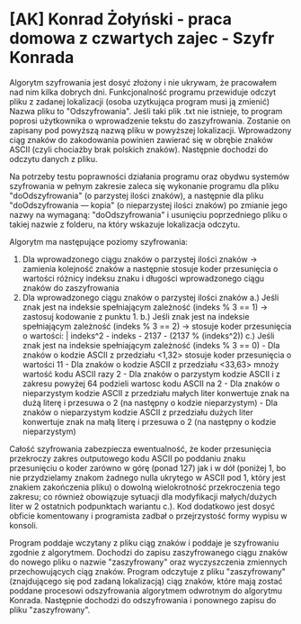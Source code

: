 # [AK] Konrad Żołyński - praca domowa z czwartych zajec - Szyfr Konrada

Algorytm szyfrowania jest dosyć złożony i nie ukrywam, że pracowałem nad nim kilka dobrych dni.
Funkcjonalność programu przewiduje odczyt pliku z zadanej lokalizacji (osoba uzytkująca program musi ją zmienić)
Nazwa pliku to "Odszyfrowania". Jeśli taki plik .txt nie istnieje, to program poprosi użytkownika
o wprowadzenie tekstu do zaszyfrowania. Zostanie on zapisany pod powyższą nazwą pliku w powyższej lokalizacji.
Wprowadzony ciąg znaków do zakodowania powinien zawierać się w obrębie znaków ASCII 
(czyli chociażby brak polskich znaków). Następnie dochodzi do odczytu danych z pliku.

Na potrzeby testu poprawności działania programu oraz obydwu systemów szyfrowania w pełnym zakresie
zaleca się wykonanie programu dla pliku "doOdszyfrowania" (o parzystej ilości znaków),
a następnie dla pliku "doOdszyfrowania — kopia" (o nieparzystej ilości znaków) po zmianie jego nazwy na wymaganą:
"doOdszyfrowania" i usunięciu poprzedniego pliku o takiej nazwie z folderu, na który wskazuje lokalizacja odczytu.

Algorytm ma następujące poziomy szyfrowania:
1. Dla wprowadzonego ciągu znaków o parzystej ilości znaków
-> zamienia kolejność znaków a następnie stosuje koder przesunięcia o wartości 
   różnicy indeksu znaku i długości wprowadzonego ciągu znaków do zaszyfrowania
2. Dla wprowadzonego ciągu znaków o parzystej ilości znaków
	a.) Jeśli znak jest na indeksie spełniającym zależność (indeks % 3 == 1)
	-> zastosuj kodowanie z punktu 1.
	b.) Jeśli znak jest na indeksie spełniającym zależność (indeks % 3 == 2)
	-> stosuje koder przesunięcia o wartości: | indeks^2 -  indeks - 2137 - (2137 % (indeks^2))
	c.) Jeśli znak jest na indeksie spełniającym zależność (indeks % 3 == 0)
		- Dla znaków o kodzie ASCII z przedziału <1,32> stosuje koder przesunięcia o wartości 11
		- Dla znaków o kodzie ASCII z przedziału <33,63> mnoży wartość kodu ASCII razy 2
		- Dla znaków o parzystym kodzie ASCII i z zakresu powyżej 64 podzieli wartosc kodu ASCII na 2
		- Dla znaków o nieparzystym kodzie ASCII z przedziału małych liter konwertuje znak na dużą
		literę i przesuwa o 2 (na następny o kodzie nieparzystym)
		- Dla znaków o nieparzystym kodzie ASCII z przedziału dużych liter konwertuje znak na małą
		literę i przesuwa o 2 (na następny o kodzie nieparzystym)

Całość szyfrowania zabezpiecza ewentualność, że koder przesunięcia przekroczy zakres outputowego 
kodu ASCII po poddaniu znaku przesunięciu o koder zarówno w górę (ponad 127) jak i w dół (poniżej 1, bo nie
przydzielamy znakom żadnego nulla ukrytego w ASCII pod 1, który jest znakiem zakończenia pliku) o dowolną
wielokrotność przekroczenia tego zakresu; co również obowiązuje sytuacji dla modyfikacji małych/dużych liter
w 2 ostatnich podpunktach wariantu c.). Kod dodatkowo jest dosyć obficie komentowany i programista zadbał
o przejrzystość formy wypisu w konsoli.

Program poddaje wczytany z pliku ciąg znaków i poddaje je szyfrowaniu zgodnie z algorytmem.
Dochodzi do zapisu zaszyfrowanego ciągu znaków do nowego pliku o nazwie "zaszyfrowany" oraz wyczyszczenia 
zmiennych przechowujących ciąg znaków.
Program odczytuje z pliku "zaszyfrowany" (znajdującego się pod zadaną lokalizacją) ciąg znaków, które mają 
zostać poddane procesowi odszyfrowania algorytmem odwrotnym do algorytmu Konrada.
Następnie dochodzi do odszyfrowania i ponownego zapisu do pliku "zaszyfrowany".

